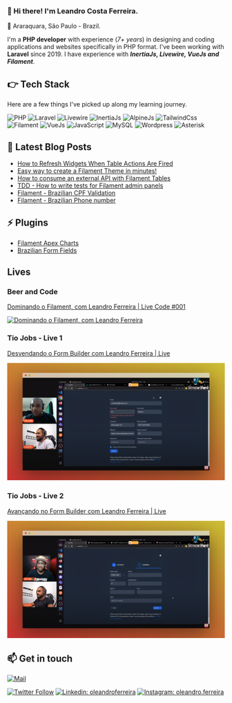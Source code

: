 ### 👋 Hi there! I'm Leandro Costa Ferreira.

📍 Araraquara, São Paulo - Brazil.

I'm a **PHP developer** with experience (*7+ years*) in designing and coding applications and websites specifically in PHP format. I've been working with **Laravel** since 2019. I have experience with ***InertiaJs, Livewire, VueJs and Filament***.

## 👉 Tech Stack

Here are a few things I've picked up along my learning journey.

![PHP](https://img.shields.io/badge/-PHP-7a86b8?style=for-the-badge&logo=php&logoColor=white)
![Laravel](https://img.shields.io/badge/Laravel-f9322c?style=for-the-badge&logo=laravel&logoColor=white)
![Livewire](https://img.shields.io/badge/Livewire-fb70a9?style=for-the-badge&logo=livewire&logoColor=white)
![InertiaJs](https://img.shields.io/badge/InertiaJs-8d5aea?style=for-the-badge&logo=javascript&logoColor=white)
![AlpineJs](https://img.shields.io/badge/AlpineJs-77c1d2?style=for-the-badge&logo=javascript&logoColor=white)
![TailwindCss](https://img.shields.io/badge/TailwindCss-38bdf8?style=for-the-badge&logo=tailwindcss&logoColor=white)
![Filament](https://img.shields.io/badge/Filament-eab308?style=for-the-badge&logo=laravel&logoColor=white)
![VueJs](https://img.shields.io/badge/VueJs-42b883?style=for-the-badge&logo=v&logoColor=white)
![JavaScript](https://img.shields.io/badge/JS-F7DF1E?style=for-the-badge&logo=javascript&logoColor=white)
![MySQL](https://img.shields.io/badge/MySQL-3e6e93?style=for-the-badge&logo=mysql&logoColor=white)
![Wordpress](https://img.shields.io/badge/Wordpress-23282d?style=for-the-badge&logo=wordpress&logoColor=white)
![Asterisk](https://img.shields.io/badge/Asterisk-f6772f?style=for-the-badge&logo=php&logoColor=white)

## 📝  Latest Blog Posts

- [How to Refresh Widgets When Table Actions Are Fired](https://filamentphp.com/community/how-to-refresh-widgets-when-table-actions-are-fired)
- [Easy way to create a Filament Theme in minutes!](https://filamentphp.com/community/easy-way-to-create-a-filament-theme-in-minutes)
- [How to consume an external API with Filament Tables](https://filamentphp.com/community/how-to-consume-an-external-api-with-filament-tables)
- [TDD - How to write tests for Filament admin panels](https://filamentphp.com/community/how-to-write-tests-for-filament-admin-panels)
- [Filament - Brazilian CPF Validation](https://filamentphp.com/community/brazilian-cpfcnpj-field)
- [Filament - Brazilian Phone number](https://filamentphp.com/community/brazilian-phone-number-field)

## ⚡  Plugins

- [Filament Apex Charts](https://filamentphp.com/plugins/leandrocfe-apex-charts)
- [Brazilian Form Fields](https://filamentphp.com/plugins/leandrocfe-brazilian-form-fields)

## Lives

### Beer and Code

[Dominando o Filament, com Leandro Ferreira | Live Code #001](https://www.youtube.com/watch?v=B2HL572A3f0)

[![Dominando o Filament, com Leandro Ferreira](https://raw.githubusercontent.com/leandrocfe/bac-checkout-example/master/screenshots/live.png)](https://www.youtube.com/watch?v=B2HL572A3f0)

### Tio Jobs - Live 1

[Desvendando o Form Builder com Leandro Ferreira | Live](https://www.youtube.com/watch?v=qwojScrW_FU)

[![Desvendando o Form Builder com Leandro Ferreira | Live](https://raw.githubusercontent.com/leandrocfe/filament-form-builder/main/screenshots/live1.png)](https://www.youtube.com/watch?v=qwojScrW_FU)

### Tio Jobs - Live 2

[Avançando no Form Builder com Leandro Ferreira | Live](https://www.youtube.com/watch?v=z5StCXCT7mQ)

[![Avançando no Form Builder com Leandro Ferreira | Live](https://raw.githubusercontent.com/leandrocfe/filament-form-builder/main/screenshots/live2.png)](https://www.youtube.com/watch?v=z5StCXCT7mQ)

## 📫 Get in touch

[![Mail](https://img.shields.io/badge/leandrocfe@gmail.com-fff?style=for-the-badge&logo=gmail&logoColor=red)](mailto:leandrocfe@gmail.com)

[![Twitter Follow](https://img.shields.io/twitter/follow/leandrocfe?label=Follow)](https://twitter.com/leandrocfe)
[![Linkedin: oleandroferreira](https://img.shields.io/badge/-Leandro%20Costa%20Ferreira-blue?style=flat-square&logo=Linkedin&logoColor=white&link=https://www.linkedin.com/in/oleandroferreira)](https://www.linkedin.com/in/oleandroferreira/)
[![Instagram: oleandro.ferreira](https://img.shields.io/badge/-oleandro.ferreira-d22e81?style=flat-square&logo=Instagram&logoColor=white&link=https://www.instagram.com/oleandro.ferreira/)](https://www.instagram.com/oleandro.ferreira/)

